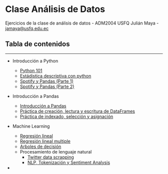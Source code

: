 # Clase Análisis de Datos

Ejercicios de la clase de análisis de datos - ADM2004 USFQ
Julián Maya - jamaya@usfq.edu.ec

## Tabla de contenidos
___
- Introducción a Python
    - [Python 101](https://github.com/mayait/ClaseAnalisisDatos/blob/main/python101/intro_to_python.ipynb)
    - [Estádistica descriptiva con python](https://github.com/mayait/ClaseAnalisisDatos/blob/main/python101/EstadisticaDescriptivaPython.ipynb)
    - [Spotify y Pandas (Parte 1)](https://github.com/mayait/ClaseAnalisisDatos/blob/main/python101/spotify_parte1.ipynb)
    - [Spotify y Pandas (Parte 2)](https://github.com/mayait/ClaseAnalisisDatos/blob/main/python101/spotify_parte2.ipynb)


- Introducción a Pandas
    - [Introducción a Pandas](https://github.com/mayait/ClaseAnalisisDatos/blob/main/pandas/intro_to_pandas.ipynb)
    - [Práctica de creación, lectura y escritura de DataFrames](https://github.com/mayait/ClaseAnalisisDatos/blob/main/pandas/Pandas_Exercise_Creating_Reading_and_Writing.ipynb)
    - [Práctica de indexado, selección y asignación](https://github.com/mayait/ClaseAnalisisDatos/blob/main/pandas/Pandas_exercise_indexing_selecting_assigning.ipynb)

- Machine Learning
    - [Regresión lineal](https://github.com/mayait/ClaseAnalisisDatos/blob/main/regresion_lineal/reg_lineal_simple.ipynb)
    - [Regresión lineal multiple](https://github.com/mayait/ClaseAnalisisDatos/blob/main/regresion_lineal/reg_lineal_multiple.ipynb)
    - [Arboles de decisión](https://github.com/mayait/ClaseAnalisisDatos/blob/main/DesitionTree/Desition_Tree_2.0.ipynb)
    - Procesamiento de lenguaje natural
        - [Twitter data scrapping](https://github.com/mayait/ClaseAnalisisDatos/blob/main/nlp/2022_Twitter_Data_Scrapper.ipynb)
        - [NLP, Tokenización y Sentiment Analysis](https://github.com/mayait/ClaseAnalisisDatos/blob/main/nlp/NLP_Tokenization_Sentiment_Analysis.ipynb)

- 
